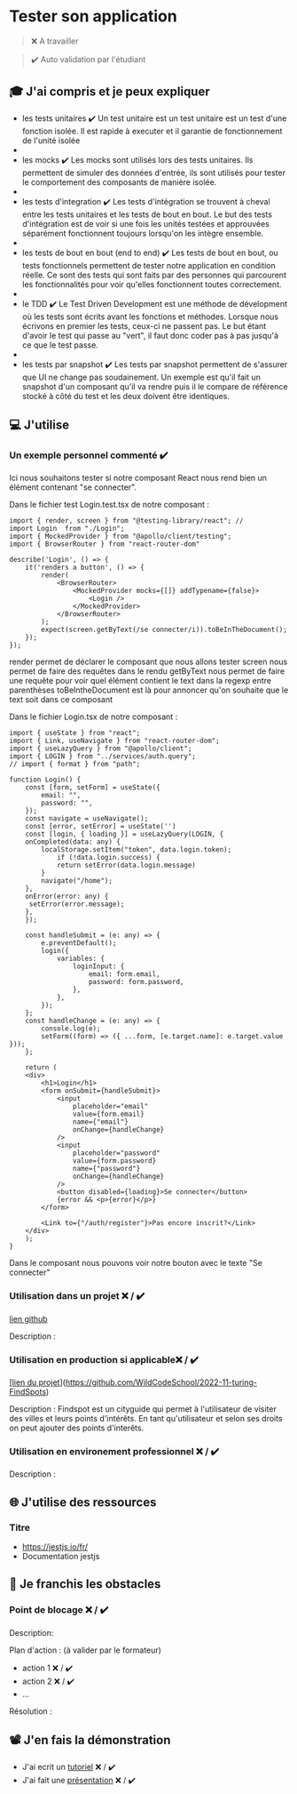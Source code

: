 # Tester son application

> ❌ A travailler

> ✔️ Auto validation par l'étudiant

## 🎓 J'ai compris et je peux expliquer

- les tests unitaires ✔️  Un test unitaire est un test unitaire est un test d'une fonction isolée. Il est rapide à executer et il garantie de fonctionnement de l'unité isolée
- 
- les mocks ✔️ Les mocks sont utilisés lors des tests unitaires. Ils permettent de simuler des données d'entrée, ils sont utilisés pour tester le comportement des composants de manière isolée.
- 
- les tests d'integration ✔️ Les tests d'intégration se trouvent à cheval entre les tests unitaires et les tests de bout en bout. Le but des tests d'intégration est de voir si une fois les unités testées et approuvées séparément fonctionnent toujours lorsqu'on les intègre ensemble.
- 
- les tests de bout en bout (end to end) ✔️ Les tests de bout en bout, ou tests fonctionnels permettent de tester notre application en condition réelle. Ce sont des tests qui sont faits par des personnes qui parcourent les fonctionnalités pour voir qu'elles fonctionnent toutes correctement.
- 
- le TDD ✔️ Le Test Driven Development est une méthode de dévelopment où les tests sont écrits avant les fonctions et méthodes. Lorsque nous écrivons en premier les tests, ceux-ci ne passent pas. Le but étant d'avoir le test qui passe au "vert", il faut donc coder pas à pas jusqu'à ce que le test passe.
- 
- les tests par snapshot ✔️ Les tests par snapshot permettent de s'assurer que UI ne change pas soudainement. Un exemple est qu'il fait un snapshot d'un composant qu'il va rendre puis il le compare de référence stocké à côté du test et les deux doivent être identiques. 

## 💻 J'utilise

### Un exemple personnel commenté ✔️
Ici nous souhaitons tester si notre composant React nous rend bien un élément contenant "se connecter".

Dans le fichier test Login.test.tsx de notre composant :
```'javascript'
import { render, screen } from "@testing-library/react"; // 
import Login  from "./Login";
import { MockedProvider } from "@apollo/client/testing";
import { BrowserRouter } from "react-router-dom"

describe('Login', () => {
    it('renders a button', () => {
        render(
            <BrowserRouter>
                <MockedProvider mocks={[]} addTypename={false}>
                    <Login />
                </MockedProvider>
            </BrowserRouter>
        );
        expect(screen.getByText(/se connecter/i)).toBeInTheDocument();
    });
});
```
render permet de déclarer le composant que nous allons tester
screen nous permet de faire des requêtes dans le rendu
getByText nous permet de faire une requête pour voir quel élément contient le text dans la regexp entre parenthèses
toBeIntheDocument est là pour annoncer qu'on souhaite que le text soit dans ce composant

Dans le fichier Login.tsx de notre composant :

```'javascript'
import { useState } from "react";
import { Link, useNavigate } from "react-router-dom";
import { useLazyQuery } from "@apollo/client";
import { LOGIN } from "../services/auth.query";
// import { format } from "path";

function Login() {
    const [form, setForm] = useState({
        email: "",
        password: "",
    });
    const navigate = useNavigate();
    const [error, setError] = useState('')
    const [login, { loading }] = useLazyQuery(LOGIN, {
    onCompleted(data: any) {
        localStorage.setItem("token", data.login.token);
            if (!data.login.success) {
            return setError(data.login.message)
        }
        navigate("/home");
    },
    onError(error: any) {
     setError(error.message);
    },
    });

    const handleSubmit = (e: any) => {
        e.preventDefault();
        login({
            variables: {
                loginInput: {
                    email: form.email,
                    password: form.password,
                },
            },
        });
    };
    const handleChange = (e: any) => {
        console.log(e);
        setForm((form) => ({ ...form, [e.target.name]: e.target.value }));
    };

    return (
    <div>
        <h1>Login</h1>
        <form onSubmit={handleSubmit}>
            <input
                placeholder="email"
                value={form.email}
                name={"email"}
                onChange={handleChange}
            />
            <input
                placeholder="password"
                value={form.password}
                name={"password"}
                onChange={handleChange}
            />
            <button disabled={loading}>Se connecter</button>
            {error && <p>{error}</p>}
        </form>

        <Link to={"/auth/register"}>Pas encore inscrit?</Link>
    </div>
    );
}
```
Dans le composant nous pouvons voir notre bouton avec le texte "Se connecter"

### Utilisation dans un projet ❌ / ✔️

[lien github](https://github.com/WildCodeSchool/2022-11-turing-FindSpots)

Description :

### Utilisation en production si applicable❌ / ✔️

[[lien du projet](...)](https://github.com/WildCodeSchool/2022-11-turing-FindSpots)

Description : Findspot est un cityguide qui permet à l'utilisateur de visiter des villes et leurs points d'intérêts. En tant qu'utilisateur et selon ses droits on peut ajouter des points d'interêts. 

### Utilisation en environement professionnel ❌ / ✔️

Description :

## 🌐 J'utilise des ressources

### Titre

- https://jestjs.io/fr/
- Documentation jestjs

## 🚧 Je franchis les obstacles

### Point de blocage ❌ / ✔️

Description:

Plan d'action : (à valider par le formateur)

- action 1 ❌ / ✔️
- action 2 ❌ / ✔️
- ...

Résolution :

## 📽️ J'en fais la démonstration

- J'ai ecrit un [tutoriel](...) ❌ / ✔️
- J'ai fait une [présentation](...) ❌ / ✔️
